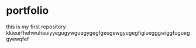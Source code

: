 # portfolio
this is my first repository
kkieurfhehwuhauiyyegugywguegygegfgeugewgyugegfigiuegggwiggfugueggyewqfef
